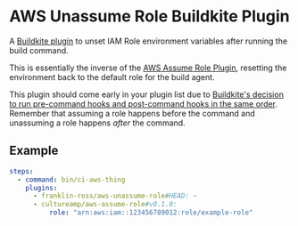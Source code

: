 # AWS Unassume Role Buildkite Plugin

A [Buildkite plugin](https://buildkite.com/docs/agent/plugins) to unset IAM Role environment variables after running the build command.

This is essentially the inverse of the [AWS Assume Role Plugin](https://github.com/cultureamp/aws-assume-role-buildkite-plugin), resetting the environment back to the default role for the build agent.

This plugin should come early in your plugin list due to [Buildkite's decision to run pre-command hooks and post-command hooks in the same order](https://github.com/buildkite/agent/issues/1646). Remember that assuming a role happens before the command and unassuming a role happens _after_ the command.

## Example

```yml
steps:
  - command: bin/ci-aws-thing
    plugins:
      - franklin-ross/aws-unassume-role#HEAD: ~
      - cultureamp/aws-assume-role#v0.1.0:
          role: "arn:aws:iam::123456789012:role/example-role"
```
